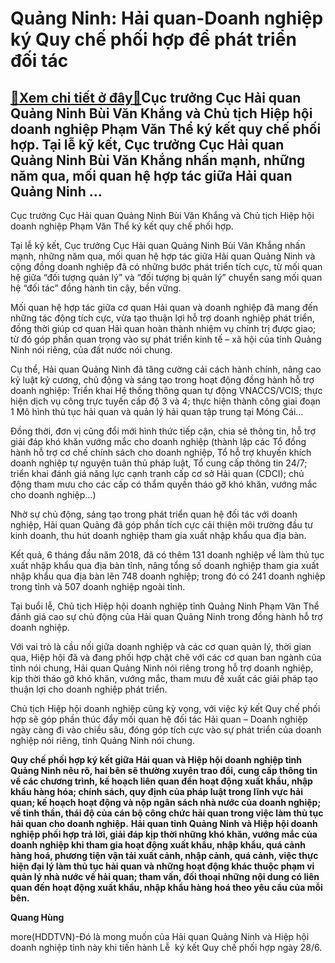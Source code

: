Quảng Ninh: Hải quan-Doanh nghiệp ký Quy chế phối hợp để phát triển đối tác
===========================================================================

[:gift:Xem chi tiết ở đây:gift:](https://hddtvn.com/quang-ninh-hai-quan-doanh-nghiep-ky-quy-che-phoi-hop-de-phat-trien-doi-tac/)Cục trưởng Cục Hải quan Quảng Ninh Bùi Văn Khắng và Chủ tịch Hiệp hội doanh nghiệp Phạm Văn Thể ký kết quy chế phối hợp. Tại lễ kỹ kết, Cục trưởng Cục Hải quan Quảng Ninh Bùi Văn Khắng nhấn mạnh, những năm qua, mối quan hệ hợp tác giữa Hải quan Quảng Ninh …
-----------------------------------------------------------------------------------------------------------------------------------------------------------------------------------------------------------------------------------------------------------------







 






 Cục trưởng Cục Hải quan Quảng Ninh Bùi Văn Khắng và Chủ tịch Hiệp hội doanh nghiệp Phạm Văn Thể ký kết quy chế phối hợp. 



Tại lễ kỹ kết, Cục trưởng Cục Hải quan Quảng Ninh Bùi Văn Khắng nhấn mạnh, những năm qua, mối quan hệ hợp tác giữa Hải quan Quảng Ninh và cộng đồng doanh nghiệp đã có những bước phát triển tích cực, từ mối quan hệ giữa “đối tượng quản lý” và “đối tượng bị quản lý” chuyển sang mối quan hệ “đối tác” đồng hành tin cậy, bền vững. 


 Mối quan hệ hợp tác giữa cơ quan Hải quan và doanh nghiệp đã mang đến những tác động tích cực, vừa tạo thuận lợi hỗ trợ doanh nghiệp phát triển, đồng thời giúp cơ quan Hải quan hoàn thành nhiệm vụ chính trị được giao; từ đó góp phần quan trọng vào sự phát triển kinh tế – xã hội của tỉnh Quảng Ninh nói riêng, của đất nước nói chung.


 Cụ thể, Hải quan Quảng Ninh đã tăng cường cải cách hành chính, nâng cao kỷ luật kỷ cương, chủ động và sáng tạo trong hoạt động đồng hành hỗ trợ doanh nghiệp: Triển khai Hệ thống thông quan tự động VNACCS/VCIS; thực hiện dịch vụ công trực tuyến cấp độ 3 và 4; thực hiện thành công giai đoạn 1 Mô hình thủ tục hải quan và quản lý hải quan tập trung tại Móng Cái…


 Đồng thời, đơn vị cũng đổi mới hình thức tiếp cận, chia sẻ thông tin, hỗ trợ giải đáp khó khăn vướng mắc cho doanh nghiệp (thành lập các Tổ đồng hành hỗ trợ cơ chế chính sách cho doanh nghiệp, Tổ hỗ trợ khuyến khích doanh nghiệp tự nguyện tuân thủ pháp luật, Tổ cung cấp thông tin 24/7; triển khai đánh giá năng lực cạnh tranh cấp cơ sở Hải quan (CDCI); chủ động tham mưu cho các cấp có thẩm quyền tháo gỡ khó khăn, vướng mắc cho doanh nghiệp…)


 Nhờ sự chủ động, sáng tạo trong phát triển quan hệ đối tác với doanh nghiệp, Hải quan Quảng đã góp phần tích cực cải thiện môi trường đầu tư kinh doanh, thu hút doanh nghiệp tham gia xuất nhập khẩu qua địa bàn. 


 Kết quả, 6 tháng đầu năm 2018, đã có thêm 131 doanh nghiệp về làm thủ tục xuất nhập khẩu qua địa bàn tỉnh, nâng tổng số doanh nghiệp tham gia xuất nhập khẩu qua địa bàn lên 748 doanh nghiệp; trong đó có 241 doanh nghiệp trong tỉnh và 507 doanh nghiệp ngoài tỉnh. 


 Tại buổi lễ, Chủ tịch Hiệp hội doanh nghiệp tỉnh Quảng Ninh Phạm Văn Thể đánh giá cao sự chủ động của Hải quan Quảng Ninh trong đồng hành hỗ trợ doanh nghiệp. 


Với vai trò là cầu nối giữa doanh nghiệp và các cơ quan quản lý, thời gian qua, Hiệp hội đã và đang phối hợp chặt chẽ với các cơ quan ban ngành của tỉnh nói chung, Hải quan Quảng Ninh nói riêng trong hỗ trợ doanh nghiệp, kịp thời tháo gỡ khó khăn, vướng mắc, tham mưu đề xuất các giải pháp tạo thuận lợi cho doanh nghiệp phát triển. 


 Chủ tịch Hiệp hội doanh nghiệp cũng kỳ vọng, với việc ký kết Quy chế phối hợp sẽ góp phần thúc đẩy mối quan hệ đối tác Hải quan – Doanh nghiệp ngày càng đi vào chiều sâu, đóng góp tích cực vào sự phát triển của doanh nghiệp nói riêng, tỉnh Quảng Ninh nói chung. 





**Quy chế phối hợp ký kết giữa Hải quan và Hiệp hội doanh nghiệp tỉnh Quảng Ninh nêu rõ, hai bên sẽ thường xuyên trao đổi, cung cấp thông tin về các chương trình, kế hoạch liên quan đến hoạt động xuất khẩu, nhập khẩu hàng hóa; chính sách, quy định của pháp luật trong lĩnh vực hải quan; kế hoạch hoạt động và nộp ngân sách nhà nước của doanh nghiệp; về tinh thần, thái độ của cán bộ công chức hải quan trong việc làm thủ tục hải quan cho doanh nghiệp.**  **Hải quan tỉnh Quảng Ninh và Hiệp hội doanh nghiệp phối hợp trả lời, giải đáp kịp thời những khó khăn, vướng mắc của doanh nghiệp khi tham gia hoạt động xuất khẩu, nhập khẩu, quá cảnh hàng hoá, phương tiện vận tải xuất cảnh, nhập cảnh, quá cảnh, việc thực hiện đại lý làm thủ tục hải quan và những hoạt động khác thuộc phạm vi quản lý nhà nước về hải quan; tham vấn, đối thoại những nội dung có liên quan đến hoạt động xuất khẩu, nhập khẩu hàng hoá theo yêu cầu của mỗi bên.** 










**Quang Hùng**



more(HDDTVN)-Đó là mong muốn của Hải quan Quảng Ninh và Hiệp hội doanh nghiệp tỉnh này khi tiến hành Lễ  ký kết Quy chế phối hợp ngày 28/6.

